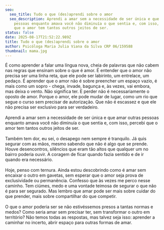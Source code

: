 ```yaml
---
seo:
  seo_title: Tudo o que (des)aprendi sobre o amor
  seo_description: Aprendi a amar sem a necessidade de ser única e que amar outras
    pessoas enquanto amava você não diminuía o que sentia e, com isso, percebi
    que o amor tem tantos outros jeitos de ser.
status: false
date: 2025-08-17T21:52:22.989Z
title: Tudo o que (des)aprendi sobre o amor
author: Psicóloga Maria Julia Viana da Silva CRP 06/159588
thumbnail: mama.jpg
---
```

<!--StartFragment-->

É como aprender a falar uma língua nova, cheia de palavras que não cabem nas regras que ensinam sobre o que é amor. É entender que o amor não precisa ser uma linha reta, que ele pode ser labirinto, um entrelace, um pedaço. É aprender que o amor não é sobre preencher um espaço vazio, é mais como um sopro - chega, invade, bagunça e, às vezes, vai embora, mas deixa o vento. Não significa ter. E perder não é necessariamente o oposto de amor. Porque o amor, ele pode mudar de lugar, como um rio que segue o curso sem precisar de autorização. Que não é escassez e que ele não precisa ser exclusivo para ser verdadeiro.\
\
Aprendi a amar sem a necessidade de ser única e que amar outras pessoas enquanto amava você não diminuía o que sentia e, com isso, percebi que o amor tem tantos outros jeitos de ser.\
\
Também tem dor, eu sei, o desapego nem sempre é tranquilo. Já quis segurar com as mãos, mesmo sabendo que não é algo que se prende. Houve desencontros, silêncios que eram tão altos que qualquer um no bairro poderia ouvir. A coragem de ficar quando fazia sentido e de ir quando era necessário.\
\
Hoje, penso com ternura. Ainda estou descobrindo como é amar sem encaixar o outro em gavetas, sem esperar que o amor seja prova de exclusividade ou permanência. Confesso que às vezes me perco nesse caminho. Tem ciúmes, medo e uma vontade teimosa de segurar o que não é para ser segurado. Mas lembro que amar pode ser mais sobre cuidar do que prender, mais sobre compartilhar do que competir.\
\
O que o amor poderia ser se não estivéssemos presos a tantas normas e medos? Como seria amar sem precisar ter, sem transformar o outro em território? Não temos todas as respostas, mas talvez seja isso: aprender a caminhar no incerto, abrir espaço para outras formas de amar.

<!--EndFragment-->